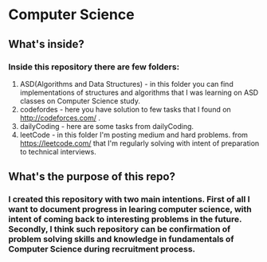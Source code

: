 # Computer Science
## What's inside?
### Inside this repository there are few folders:
1. ASD(Algorithms and Data Structures) - in this folder you can find implementations of structures and algorithms that I was learning on ASD classes on Computer Science study.
2. codefordes - here you have solution to few tasks that I found on http://codeforces.com/ .
3. dailyCoding - here are some tasks from dailyCoding.
4. leetCode - in this folder I'm posting medium and hard problems. from https://leetcode.com/ that I'm regularly solving with intent of preparation to technical interviews. 

## What's the purpose of this repo?
### I created this repository with two main intentions. First of all I want to document progress in learing computer science, with intent of coming back to interesting problems in the future. Secondly, I think such repository can be confirmation of problem solving skills and knowledge in fundamentals of Computer Science during recruitment process.
